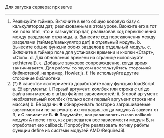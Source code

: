 Для запуска сервера:
npx serve

---

1. Реализуйте таймер. Включите в него общую кодовую базу с калькулятором дат, 
реализованным в этом уроке. Вложите его в тот же index.html, что и калькулятор 
дат, реализовав код переключения между разделами страницы.
   a. Вынесите код переключения между разделами (таймер/калькулятор дат) в отдельный модуль.
   b. Вынесите общие функции обоих разделов в отдельный модуль.
   c. Включите в таймер поле для установки времени и кнопки «Старт», «Стоп».
   d. Для обновления времени на странице используйте setInterval().
   e. Добавьте звуковое сопровождение, когда время заканчивается. Для работы со звуком
   воспользуйтесь сторонней библиотекой, например, Howler.js.
   f. Не используйте другие сторонние библиотеки.
2. (*) В качестве эксперимента доработайте нашу функцию loadScript a. Её аргументы:
   i. Первый аргумент: коллбек или строка с url до файла или массив с url до файлов зависимостей;
   ii. Второй аргумент: необязательный коллбек (только если первый аргумент строка или массив)
   b. Её задачи:
   ● обнаруживать повторно запрашиваемые зависимости и не загружать их:
   ситуация, когда модуль А зависит от В, и С зависит от В.
   ● Подумайте, как реализовать вызов callback модуля А после того, как
   разрешатся все зависимости модуля В, и отработает его callback. Попробуйте 
реализовать логику работы функции define из системы модулей AMD (RequireJS).
